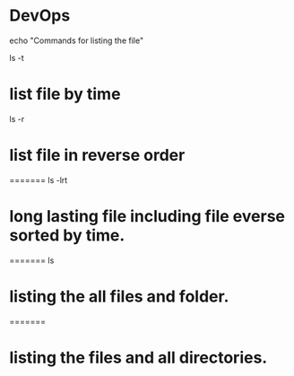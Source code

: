 # DevOps

echo "Commands for listing the file"

ls -t 

# list file by time

ls -r

# list file in reverse order

=======
ls -lrt
# long lasting file including file everse sorted by time.

=======
ls
# listing the all files and folder.
=======
# listing the files and all directories.
